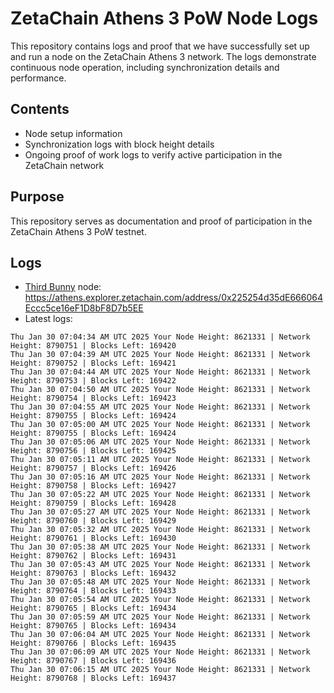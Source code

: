 # ZetaChain Athens 3 PoW Node Logs
This repository contains logs and proof that we have successfully set up and run a node on the ZetaChain Athens 3 network. The logs demonstrate continuous node operation, including synchronization details and performance.

## Contents
- Node setup information
- Synchronization logs with block height details
- Ongoing proof of work logs to verify active participation in the ZetaChain network

## Purpose
This repository serves as documentation and proof of participation in the ZetaChain Athens 3 PoW testnet.

## Logs

- [Third Bunny](https://thirdbunny.xyz/) node: https://athens.explorer.zetachain.com/address/0x225254d35dE666064Eccc5ce16eF1D8bF8D7b5EE
- Latest logs:
```
Thu Jan 30 07:04:34 AM UTC 2025 Your Node Height: 8621331 | Network Height: 8790751 | Blocks Left: 169420
Thu Jan 30 07:04:39 AM UTC 2025 Your Node Height: 8621331 | Network Height: 8790752 | Blocks Left: 169421
Thu Jan 30 07:04:44 AM UTC 2025 Your Node Height: 8621331 | Network Height: 8790753 | Blocks Left: 169422
Thu Jan 30 07:04:50 AM UTC 2025 Your Node Height: 8621331 | Network Height: 8790754 | Blocks Left: 169423
Thu Jan 30 07:04:55 AM UTC 2025 Your Node Height: 8621331 | Network Height: 8790755 | Blocks Left: 169424
Thu Jan 30 07:05:00 AM UTC 2025 Your Node Height: 8621331 | Network Height: 8790755 | Blocks Left: 169424
Thu Jan 30 07:05:06 AM UTC 2025 Your Node Height: 8621331 | Network Height: 8790756 | Blocks Left: 169425
Thu Jan 30 07:05:11 AM UTC 2025 Your Node Height: 8621331 | Network Height: 8790757 | Blocks Left: 169426
Thu Jan 30 07:05:16 AM UTC 2025 Your Node Height: 8621331 | Network Height: 8790758 | Blocks Left: 169427
Thu Jan 30 07:05:22 AM UTC 2025 Your Node Height: 8621331 | Network Height: 8790759 | Blocks Left: 169428
Thu Jan 30 07:05:27 AM UTC 2025 Your Node Height: 8621331 | Network Height: 8790760 | Blocks Left: 169429
Thu Jan 30 07:05:32 AM UTC 2025 Your Node Height: 8621331 | Network Height: 8790761 | Blocks Left: 169430
Thu Jan 30 07:05:38 AM UTC 2025 Your Node Height: 8621331 | Network Height: 8790762 | Blocks Left: 169431
Thu Jan 30 07:05:43 AM UTC 2025 Your Node Height: 8621331 | Network Height: 8790763 | Blocks Left: 169432
Thu Jan 30 07:05:48 AM UTC 2025 Your Node Height: 8621331 | Network Height: 8790764 | Blocks Left: 169433
Thu Jan 30 07:05:54 AM UTC 2025 Your Node Height: 8621331 | Network Height: 8790765 | Blocks Left: 169434
Thu Jan 30 07:05:59 AM UTC 2025 Your Node Height: 8621331 | Network Height: 8790765 | Blocks Left: 169434
Thu Jan 30 07:06:04 AM UTC 2025 Your Node Height: 8621331 | Network Height: 8790766 | Blocks Left: 169435
Thu Jan 30 07:06:09 AM UTC 2025 Your Node Height: 8621331 | Network Height: 8790767 | Blocks Left: 169436
Thu Jan 30 07:06:15 AM UTC 2025 Your Node Height: 8621331 | Network Height: 8790768 | Blocks Left: 169437
```
